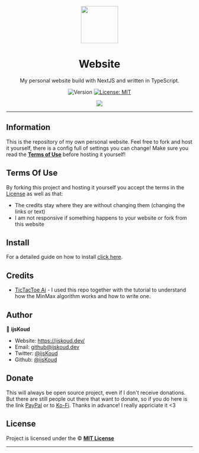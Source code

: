 <div align="center">
    <img src="https://ijskoud.dev/assets/svg/logo.svg" width="100px" />
    <h1>Website</h1>
  
  <p>My personal website build with NextJS and written in TypeScript.</p>
  
  <p align="center">
    <img alt="Version" src="https://img.shields.io/badge/version-1.0.0-blue.svg" />
    <a href="/LICENSE" target="_blank">
      <img alt="License: MIT" src="https://img.shields.io/badge/License-MIT-yellow.svg" />
    </a>
  </p>

  <a href="https://ijskoud.dev/discord" target="_blank">
    <img src="https://ijskoud.dev/discord/banner" />
  </a>
</div>

---

## Information

This is the repository of my own personal website. Feel free to fork and host it yourself, there is a config full of settings you can change! Make sure you read the [**Terms of Use**](#Terms-Of-Use) before hosting it yourself!

## Terms Of Use

By forking this project and hosting it yourself you accept the terms in the [License](#License) as well as that:

-   The credits stay where they are without changing them (changing the links or text)
-   I am not responsive if something happens to your website or fork from this website

## Install

For a detailed guide on how to install [click here](https://github.com/ijsKoud/website/wiki/Self-Hosting-Guide).

## Credits

-   [TicTacToe Ai](https://github.com/beaucarnes/fcc-project-tutorials) - I used this repo together with the tutorial to understand how the MinMax algorithm works and how to write one.

## Author

👤 **ijsKoud**

-   Website: https://ijskoud.dev/
-   Email: <github@ijskoud.dev>
-   Twitter: [@ijsKoud](https://twitter.com/ijs_Koud)
-   Github: [@ijsKoud](https://github.com/ijsKoud)

## Donate

This will always be open source project, even if I don't receive donations. But there are still people out there that want to donate, so if you do here is the link [PayPal](https://paypal.me/daangamesdg) or to [Ko-Fi](https://ijskoud.dev/kofi). Thanks in advance! I really appriciate it <3

## License

Project is licensed under the © [**MIT License**](/LICENSE)

---
